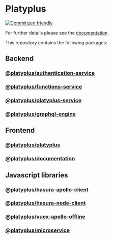 # Platyplus

[![Commitizen friendly](https://img.shields.io/badge/commitizen-friendly-brightgreen.svg)](http://commitizen.github.io/cz-cli/)

For further details please see the [documentation](https://platyplus.github.io/).

This repository contains the following packages:

## Backend

### [@platyplus/authentication-service](https://github.com/platyplus/platyplus/tree/master/backend/authentication-service)

### [@platyplus/functions-service](https://github.com/platyplus/platyplus/tree/master/backend/functions-service)

### [@platyplus/platyplus-service](https://github.com/platyplus/platyplus/tree/master/backend/platyplus-service)

### [@platyplus/graphql-engine](https://github.com/platyplus/platyplus/tree/master/backend/graphql-engine)

## Frontend

### [@platyplus/platyplus](https://github.com/platyplus/platyplus/tree/master/frontend/platyplus)

### [@platyplus/documentation](https://github.com/platyplus/platyplus/tree/master/frontend/documentation)

## Javascript libraries

### [@platyplus/hasura-apollo-client](https://github.com/platyplus/platyplus/tree/master/packages/hasura-apollo-client)

### [@platyplus/hasura-node-client](https://github.com/platyplus/platyplus/tree/master/packages/hasura-node-client)

### [@platyplus/vuex-apollo-offline](https://github.com/platyplus/platyplus/tree/master/packages/vuex-apollo-offline)

### [@platyplus/microservice](https://github.com/platyplus/platyplus/tree/master/packages/microservice)
